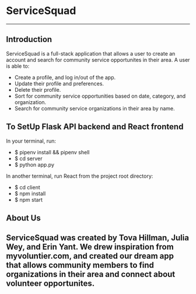 # ServiceSquad
---

## Introduction

ServiceSquad is a full-stack application that allows a user to create an account and search for community service opportunites in their area. 
A user is able to:
- Create a profile, and log in/out of the app.
- Update their profile and preferences.
- Delete their profile. 
- Sort for community service opportunities based on date, category, and organization.
- Search for community service organizations in their area by name.

## To SetUp Flask API backend and React frontend

In your terminal, run:
- $ pipenv install && pipenv shell
- $ cd server
- $ python app.py

In another terminal, run React from the project root directory:
- $ cd client
- $ npm install
- $ npm start


## About Us

ServiceSquad was created by Tova Hillman, Julia Wey, and Erin Yant. We drew inspiration from myvoluntier.com, and created our dream app that allows community members to find organizations in their area and connect about volunteer opportunites. 
---

